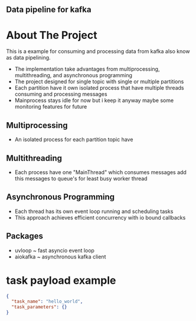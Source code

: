 ## Data pipeline for kafka

# About The Project
This is a example for consuming and processing data from kafka also know as data pipelining.
* The implementation take advantages from multiprocessing, multithreading, and asynchronous programming
* The project designed for single topic with single or multiple partitions
* Each partition have it own isolated process that have multiple threads consuming and processing messages
* Mainprocess stays idle for now but i keep it anyway maybe some monitoring features for future

## Multiprocessing
* An isolated process for each partition topic have

## Multithreading
* Each process have one "MainThread" which consumes messages add this messages to queue's for least busy worker thread

## Asynchronous Programming
* Each thread has its own event loop running and scheduling tasks
* This approach achieves efficient concurrency with io bound callbacks


## Packages
* uvloop ~ fast asyncio event loop
* aiokafka ~ asynchronous kafka client

# task payload example
```json
{
  "task_name": "hello_world",
  "task_parameters": {}
}
```
